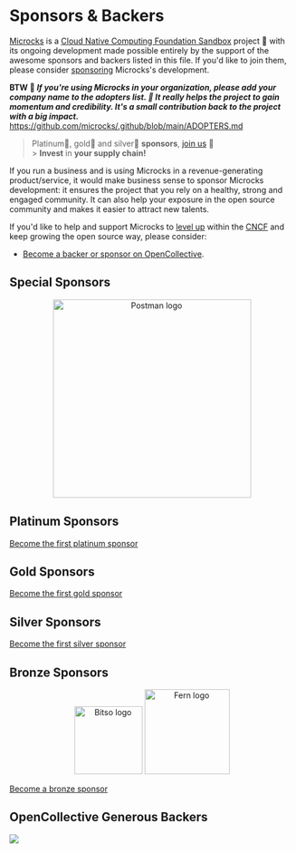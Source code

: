 # Sponsors &amp; Backers

[Microcks](https://microcks.io/) is a [Cloud Native Computing Foundation Sandbox](https://landscape.cncf.io/?selected=microcks) project 🚀 with its ongoing development made possible entirely by the support of the awesome sponsors and backers listed in this file. If you'd like to join them, please consider [sponsoring](https://opencollective.com/microcks) Microcks's development.

**BTW 📢 _If you're using Microcks in your organization, please add your company name to the adopters list. 🙏 It really helps the project to gain momentum and credibility. It's a small contribution back to the project with a big impact._**
https://github.com/microcks/.github/blob/main/ADOPTERS.md

> Platinum💎, gold🥇 and silver🥈 **sponsors**, [join us](https://opencollective.com/microcks) 🙌<br> > **Invest** in **your supply chain!**

If you run a business and is using Microcks in a revenue-generating product/service, it would make business sense to sponsor Microcks development: it ensures the project that you rely on a healthy, strong and engaged community. It can also help your exposure in the open source community and makes it easier to attract new talents.

If you'd like to help and support Microcks to [level up](https://www.cncf.io/project-metrics/) within the [CNCF](https://www.cncf.io) and keep growing the open source way, please consider:

- [Become a backer or sponsor on OpenCollective](https://opencollective.com/microcks).

## Special Sponsors

[image width="350"]: #

<p align="center">
  <a href="https://postman.com/"><img src="https://voyager.postman.com/logo/postman-logo-orange.svg" alt="Postman logo" width="350"></a>
</p>

## Platinum Sponsors

[image width="300"]: #

[Become the first platinum sponsor](https://opencollective.com/microcks/contribute/platinum-sponsors-61341/checkout?interval=month&amount=2000&name=&legalName=&email=)

## Gold Sponsors

[image width="250"]: #

[Become the first gold sponsor](hhttps://opencollective.com/microcks/contribute/gold-sponsors-61340/checkout?interval=month&amount=1000&name=&legalName=&email=)

## Silver Sponsors

[image width="200"]: #

[Become the first silver sponsor](https://opencollective.com/microcks/contribute/silver-sponsors-61339/checkout?interval=month&amount=500&name=&legalName=&email=)

## Bronze Sponsors

[image width="150"]: #

<p align="center">
  <a href="https://bitso.com/"><img src="https://logowik.com/content/uploads/images/bitso5417.jpg" alt="Bitso logo" width="120"></a>
  <a href="https://www.devmark.ai/fern/?utm_source=microcks&utm_loc=readme&utm_type=logo"><img src="https://uploads-ssl.webflow.com/64f77a831b9d50c279dc926c/6568d0303c2a1435c108e114_fern.svg" alt="Fern logo" width="150"></a>
</p>

[Become a bronze sponsor](https://opencollective.com/microcks/contribute/bronze-sponsors-61338/checkout?interval=month&amount=100&name=&legalName=&email=)

## OpenCollective Generous Backers

<a href="https://opencollective.com/microcks#section-contributors" target="_blank"><img src="https://opencollective.com/microcks/backers.svg?width=800"></a>
